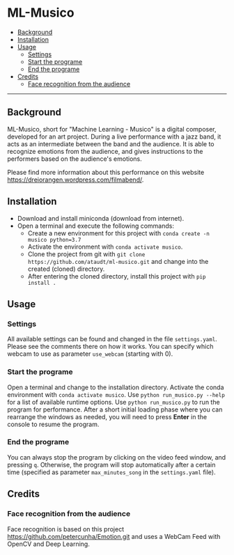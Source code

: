 # ML-Musico <!-- omit in toc -->

- [Background](#background)
- [Installation](#installation)
- [Usage](#usage)
  - [Settings](#settings)
  - [Start the programe](#start-the-programe)
  - [End the programe](#end-the-programe)
- [Credits](#credits)
  - [Face recognition from the audience](#face-recognition-from-the-audience)

-----------------------------

## Background

ML-Musico, short for "Machine Learning - Musico" is a digital composer, developed for an art project. During a live performance with a jazz band, it acts as an intermediate between the band and the audience. It is able to recognize emotions from the audience, and gives instructions to the performers based on the audience's emotions.

Please find more information about this performance on this website https://dreiorangen.wordpress.com/filmabend/.


## Installation

- Download and install miniconda (download from internet).
- Open a terminal and execute the following commands:
  - Create a new environment for this project with `conda create -n musico python=3.7`
  - Activate the environment with `conda activate musico`.
  - Clone the project from git with `git clone https://github.com/ataudt/ml-musico.git` and change into the created (cloned) directory.
  - After entering the cloned directory, install this project with `pip install .`

## Usage

### Settings

All available settings can be found and changed in the file `settings.yaml`. Please see the comments there on how it works.
You can specify which webcam to use as parameter `use_webcam` (starting with 0).

### Start the programe

Open a terminal and change to the installation directory. Activate the conda environment with `conda activate musico`. 
Use `python run_musico.py --help` for a list of available runtime options.
Use `python run_musico.py` to run the program for performance. After a short initial loading phase where you can rearrange the windows as needed, you will need to press **Enter** in the console to resume the program.

### End the programe

You can always stop the program by clicking on the video feed window, and pressing `q`.
Otherwise, the program will stop automatically after a certain time (specified as parameter `max_minutes_song` in the `settings.yaml` file).

## Credits

### Face recognition from the audience

Face recognition is based on this project https://github.com/petercunha/Emotion.git and uses a WebCam Feed with OpenCV and Deep Learning.